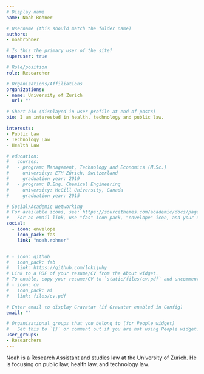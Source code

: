 ```yaml
---
# Display name
name: Noah Rohner

# Username (this should match the folder name)
authors:
- noahrohner

# Is this the primary user of the site?
superuser: true

# Role/position
role: Researcher

# Organizations/Affiliations
organizations:
- name: University of Zurich 
  url: ""

# Short bio (displayed in user profile at end of posts)
bio: I am interested in health, technology and public law.

interests:
- Public Law
- Technology Law
- Health Law

# education:
#   courses:
#   - program: Management, Technology and Economics (M.Sc.)
#     university: ETH Zürich, Switzerland
#     graduation year: 2019
#   - program: B.Eng. Chemical Engineering
#     university: McGill University, Canada
#     graduation year: 2015

# Social/Academic Networking
# For available icons, see: https://sourcethemes.com/academic/docs/page-builder/#icons
#   For an email link, use "fas" icon pack, "envelope" icon, and your uzh email up to before the '@'.
social:
  - icon: envelope
    icon_pack: fas
    link: "noah.rohner"


# - icon: github
#   icon_pack: fab
#   link: https://github.com/lokijuhy
# Link to a PDF of your resume/CV from the About widget.
# To enable, copy your resume/CV to `static/files/cv.pdf` and uncomment the lines below.
# - icon: cv
#   icon_pack: ai
#   link: files/cv.pdf

# Enter email to display Gravatar (if Gravatar enabled in Config)
email: ""

# Organizational groups that you belong to (for People widget)
#   Set this to `[]` or comment out if you are not using People widget.
user_groups:
- Researchers
---
```


Noah is a Research Assistant and studies law at the University of Zurich. He is focusing on public law, health law, and technology law.
